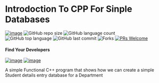 # Introdoction To CPP For Sinple Databases

[![image](https://img.shields.io/badge/License-MIT-yellow.svg)](https://opensource.org/licenses/MIT)
![GitHub repo size](https://img.shields.io/github/repo-size/jkuatagges/IntroToCPPForDatabases?color=green-yellow&logo=github&logoColor=blue) 
![GitHub language count](https://img.shields.io/github/languages/count/jkuatagges/IntroToCPPForDatabases?logo=visual-studio-code) 
![GitHub top language](https://img.shields.io/github/languages/top/jkuatagges/IntroToCPPForDatabases)
![GitHub last commit](https://img.shields.io/github/last-commit/jkuatagges/IntroToCPPForDatabases?style=plastic&color=brightgreen) 
![Forks](https://img.shields.io/github/forks/jkuatagges/IntroToCPPForDatabases?style=social) 
[![PRs Welcome](https://img.shields.io/badge/PRs-welcome-brightgreen.svg)](https://reactjs.org/docs/how-to-contribute.html#your-first-pull-request)

#### Find Your Developers
[![image](https://img.shields.io/twitter/follow/okomojacob?style=social)](https://twitter.com/okomojacob)
[![image](https://img.shields.io/twitter/follow/jkuatagges?style=social)](https://twitter.com/jkuatagges)

A simple Functional C++ program that shows how we can create a simple Student details entry database for a Department 
